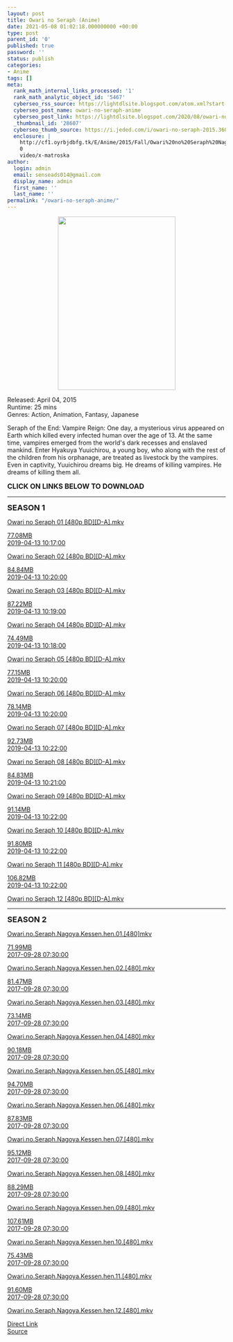 ```yaml
---
layout: post
title: Owari no Seraph (Anime)
date: 2021-05-08 01:02:18.000000000 +00:00
type: post
parent_id: '0'
published: true
password: ''
status: publish
categories:
- Anime
tags: []
meta:
  rank_math_internal_links_processed: '1'
  rank_math_analytic_object_id: '5467'
  cyberseo_rss_source: https://lightdlsite.blogspot.com/atom.xml?start-index=1
  cyberseo_post_name: owari-no-seraph-anime
  cyberseo_post_link: https://lightdlsite.blogspot.com/2020/08/owari-no-seraph-anime.html
  _thumbnail_id: '28607'
  cyberseo_thumb_source: https://i.jeded.com/i/owari-no-seraph-2015.36024.jpg
  enclosure: |
    http://cf1.oyrbjdbfg.tk/E/Anime/2015/Fall/Owari%20no%20Seraph%20Nagoya%20Kessen-hen/480p/Owari.no.Seraph.Nagoya.Kessen.hen.12.[480].AnimDL.ir.mkv
    0
    video/x-matroska
author:
  login: admin
  email: senseads014@gmail.com
  display_name: admin
  first_name: ''
  last_name: ''
permalink: "/owari-no-seraph-anime/"
---
```

<div class="separator" style="clear: both; text-align: center;">
<a href="https://i.jeded.com/i/owari-no-seraph-2015.36024.jpg" style="margin-left: 1em; margin-right: 1em;"><img border="0" data-original-height="800" data-original-width="544" height="400" src="{{ site.baseurl }}/assets/2021/05/owari-no-seraph-2015.36024.jpg" width="271" /></a></div>
<p>
Released: April 04, 2015<br />
Runtime: 25 mins<br />
Genres: Action, Animation, Fantasy, Japanese
<p>Seraph of the End: Vampire Reign: One day, a mysterious virus appeared on Earth which killed every infected human over the age of 13. At the same time, vampires emerged from the world's dark recesses and enslaved mankind. Enter Hyakuya Yuuichirou, a young boy, who along with the rest of the children from his orphanage, are treated as livestock by the vampires. Even in captivity, Yuuichirou dreams big. He dreams of killing vampires. He dreams of killing them all.</p>
<p><span style="font-size: 16px;"><b>CLICK ON LINKS BELOW TO DOWNLOAD </b></span><br />
</p>
<hr />
<span style="font-size: large;"><b>SEASON 1</b></span>
<p></p>
<div class="flex-1 truncate">
<a class="flex flex-col items-center rounded-lg font-mono group hover:bg-gray-200 hover:shadow" href="http://cf1.oyrbjdbfg.tk/E/Anime/2015/Spring/Owari%20no%20Seraph/480p/Owari%20no%20Seraph%2001%20[480p%20BD][D-A][AnimDL.ir].mkv">Owari no Seraph 01 [480p BD][D-A].mkv </a></div>
<p></p>
<div class="flex justify-between items-center p-4 w-full">
<div class="hidden whitespace-no-wrap text-right mx-2 w-1/6 sm:block">
<a class="flex flex-col items-center rounded-lg font-mono group hover:bg-gray-200 hover:shadow" href="http://cf1.oyrbjdbfg.tk/E/Anime/2015/Spring/Owari%20no%20Seraph/480p/Owari%20no%20Seraph%2001%20[480p%20BD][D-A][AnimDL.ir].mkv">77.08MB </a></div>
<div class="hidden whitespace-no-wrap text-right truncate ml-2 w-1/4 sm:block">
<a class="flex flex-col items-center rounded-lg font-mono group hover:bg-gray-200 hover:shadow" href="http://cf1.oyrbjdbfg.tk/E/Anime/2015/Spring/Owari%20no%20Seraph/480p/Owari%20no%20Seraph%2001%20[480p%20BD][D-A][AnimDL.ir].mkv">2019-04-13 10:17:00 </a></div>
</div>
<p></p>
<div class="flex justify-between items-center p-4 w-full">
<div class="flex-1 truncate">
<a class="flex flex-col items-center rounded-lg font-mono group hover:bg-gray-200 hover:shadow" href="http://cf1.oyrbjdbfg.tk/E/Anime/2015/Spring/Owari%20no%20Seraph/480p/Owari%20no%20Seraph%2002%20[480p%20BD][D-A][AnimDL.ir].mkv">Owari no Seraph 02 [480p BD][D-A].mkv </a></div>
</div>
<p></p>
<div class="flex justify-between items-center p-4 w-full">
<div class="hidden whitespace-no-wrap text-right mx-2 w-1/6 sm:block">
<a class="flex flex-col items-center rounded-lg font-mono group hover:bg-gray-200 hover:shadow" href="http://cf1.oyrbjdbfg.tk/E/Anime/2015/Spring/Owari%20no%20Seraph/480p/Owari%20no%20Seraph%2002%20[480p%20BD][D-A][AnimDL.ir].mkv">84.84MB </a></div>
<div class="hidden whitespace-no-wrap text-right truncate ml-2 w-1/4 sm:block">
<a class="flex flex-col items-center rounded-lg font-mono group hover:bg-gray-200 hover:shadow" href="http://cf1.oyrbjdbfg.tk/E/Anime/2015/Spring/Owari%20no%20Seraph/480p/Owari%20no%20Seraph%2002%20[480p%20BD][D-A][AnimDL.ir].mkv">2019-04-13 10:20:00 </a></div>
</div>
<p></p>
<div class="flex justify-between items-center p-4 w-full">
<div class="flex-1 truncate">
<a class="flex flex-col items-center rounded-lg font-mono group hover:bg-gray-200 hover:shadow" href="http://cf1.oyrbjdbfg.tk/E/Anime/2015/Spring/Owari%20no%20Seraph/480p/Owari%20no%20Seraph%2003%20[480p%20BD][D-A][AnimDL.ir].mkv">Owari no Seraph 03 [480p BD][D-A].mkv </a></div>
</div>
<p><a class="flex flex-col items-center rounded-lg font-mono group hover:bg-gray-200 hover:shadow" href="http://cf1.oyrbjdbfg.tk/E/Anime/2015/Spring/Owari%20no%20Seraph/480p/Owari%20no%20Seraph%2003%20[480p%20BD][D-A][AnimDL.ir].mkv">
<div class="flex justify-between items-center p-4 w-full">
<div class="hidden whitespace-no-wrap text-right mx-2 w-1/6 sm:block">
87.22MB </div>
<div class="hidden whitespace-no-wrap text-right truncate ml-2 w-1/4 sm:block">
2019-04-13 10:19:00 </div>
</div>
<p></a> <a class="flex flex-col items-center rounded-lg font-mono group hover:bg-gray-200 hover:shadow" href="http://cf1.oyrbjdbfg.tk/E/Anime/2015/Spring/Owari%20no%20Seraph/480p/Owari%20no%20Seraph%2004%20[480p%20BD][D-A][AnimDL.ir].mkv">
<div class="flex justify-between items-center p-4 w-full">
<div class="flex-1 truncate">
Owari no Seraph 04 [480p BD][D-A].mkv </div>
</div>
<p></a><a class="flex flex-col items-center rounded-lg font-mono group hover:bg-gray-200 hover:shadow" href="http://cf1.oyrbjdbfg.tk/E/Anime/2015/Spring/Owari%20no%20Seraph/480p/Owari%20no%20Seraph%2004%20[480p%20BD][D-A][AnimDL.ir].mkv">
<div class="flex justify-between items-center p-4 w-full">
<div class="hidden whitespace-no-wrap text-right mx-2 w-1/6 sm:block">
74.49MB </div>
<div class="hidden whitespace-no-wrap text-right truncate ml-2 w-1/4 sm:block">
2019-04-13 10:18:00 </div>
</div>
<p></a> <a class="flex flex-col items-center rounded-lg font-mono group hover:bg-gray-200 hover:shadow" href="http://cf1.oyrbjdbfg.tk/E/Anime/2015/Spring/Owari%20no%20Seraph/480p/Owari%20no%20Seraph%2005%20[480p%20BD][D-A][AnimDL.ir].mkv">
<div class="flex justify-between items-center p-4 w-full">
<div class="flex-1 truncate">
Owari no Seraph 05 [480p BD][D-A].mkv </div>
</div>
<p></a><a class="flex flex-col items-center rounded-lg font-mono group hover:bg-gray-200 hover:shadow" href="http://cf1.oyrbjdbfg.tk/E/Anime/2015/Spring/Owari%20no%20Seraph/480p/Owari%20no%20Seraph%2005%20[480p%20BD][D-A][AnimDL.ir].mkv">
<div class="flex justify-between items-center p-4 w-full">
<div class="hidden whitespace-no-wrap text-right mx-2 w-1/6 sm:block">
77.15MB </div>
<div class="hidden whitespace-no-wrap text-right truncate ml-2 w-1/4 sm:block">
2019-04-13 10:20:00 </div>
</div>
<p></a> <a class="flex flex-col items-center rounded-lg font-mono group hover:bg-gray-200 hover:shadow" href="http://cf1.oyrbjdbfg.tk/E/Anime/2015/Spring/Owari%20no%20Seraph/480p/Owari%20no%20Seraph%2006%20[480p%20BD][D-A][AnimDL.ir].mkv">
<div class="flex justify-between items-center p-4 w-full">
<div class="flex-1 truncate">
Owari no Seraph 06 [480p BD][D-A].mkv </div>
</div>
<p></a><a class="flex flex-col items-center rounded-lg font-mono group hover:bg-gray-200 hover:shadow" href="http://cf1.oyrbjdbfg.tk/E/Anime/2015/Spring/Owari%20no%20Seraph/480p/Owari%20no%20Seraph%2006%20[480p%20BD][D-A][AnimDL.ir].mkv">
<div class="flex justify-between items-center p-4 w-full">
<div class="hidden whitespace-no-wrap text-right mx-2 w-1/6 sm:block">
78.14MB </div>
<div class="hidden whitespace-no-wrap text-right truncate ml-2 w-1/4 sm:block">
2019-04-13 10:20:00 </div>
</div>
<p></a> <a class="flex flex-col items-center rounded-lg font-mono group hover:bg-gray-200 hover:shadow" href="http://cf1.oyrbjdbfg.tk/E/Anime/2015/Spring/Owari%20no%20Seraph/480p/Owari%20no%20Seraph%2007%20[480p%20BD][D-A][AnimDL.ir].mkv">
<div class="flex justify-between items-center p-4 w-full">
<div class="flex-1 truncate">
Owari no Seraph 07 [480p BD][D-A].mkv </div>
</div>
<p></a><a class="flex flex-col items-center rounded-lg font-mono group hover:bg-gray-200 hover:shadow" href="http://cf1.oyrbjdbfg.tk/E/Anime/2015/Spring/Owari%20no%20Seraph/480p/Owari%20no%20Seraph%2007%20[480p%20BD][D-A][AnimDL.ir].mkv">
<div class="flex justify-between items-center p-4 w-full">
<div class="hidden whitespace-no-wrap text-right mx-2 w-1/6 sm:block">
92.73MB </div>
<div class="hidden whitespace-no-wrap text-right truncate ml-2 w-1/4 sm:block">
2019-04-13 10:22:00 </div>
</div>
<p></a> <a class="flex flex-col items-center rounded-lg font-mono group hover:bg-gray-200 hover:shadow" href="http://cf1.oyrbjdbfg.tk/E/Anime/2015/Spring/Owari%20no%20Seraph/480p/Owari%20no%20Seraph%2008%20[480p%20BD][D-A][AnimDL.ir].mkv">
<div class="flex justify-between items-center p-4 w-full">
<div class="flex-1 truncate">
Owari no Seraph 08 [480p BD][D-A].mkv </div>
</div>
<p></a><a class="flex flex-col items-center rounded-lg font-mono group hover:bg-gray-200 hover:shadow" href="http://cf1.oyrbjdbfg.tk/E/Anime/2015/Spring/Owari%20no%20Seraph/480p/Owari%20no%20Seraph%2008%20[480p%20BD][D-A][AnimDL.ir].mkv">
<div class="flex justify-between items-center p-4 w-full">
<div class="hidden whitespace-no-wrap text-right mx-2 w-1/6 sm:block">
84.83MB </div>
<div class="hidden whitespace-no-wrap text-right truncate ml-2 w-1/4 sm:block">
2019-04-13 10:21:00 </div>
</div>
<p></a> <a class="flex flex-col items-center rounded-lg font-mono group hover:bg-gray-200 hover:shadow" href="http://cf1.oyrbjdbfg.tk/E/Anime/2015/Spring/Owari%20no%20Seraph/480p/Owari%20no%20Seraph%2009%20[480p%20BD][D-A][AnimDL.ir].mkv">
<div class="flex justify-between items-center p-4 w-full">
<div class="flex-1 truncate">
Owari no Seraph 09 [480p BD][D-A].mkv </div>
</div>
<p></a><a class="flex flex-col items-center rounded-lg font-mono group hover:bg-gray-200 hover:shadow" href="http://cf1.oyrbjdbfg.tk/E/Anime/2015/Spring/Owari%20no%20Seraph/480p/Owari%20no%20Seraph%2009%20[480p%20BD][D-A][AnimDL.ir].mkv">
<div class="flex justify-between items-center p-4 w-full">
<div class="hidden whitespace-no-wrap text-right mx-2 w-1/6 sm:block">
91.14MB </div>
<div class="hidden whitespace-no-wrap text-right truncate ml-2 w-1/4 sm:block">
2019-04-13 10:22:00 </div>
</div>
<p></a> <a class="flex flex-col items-center rounded-lg font-mono group hover:bg-gray-200 hover:shadow" href="http://cf1.oyrbjdbfg.tk/E/Anime/2015/Spring/Owari%20no%20Seraph/480p/Owari%20no%20Seraph%2010%20[480p%20BD][D-A][AnimDL.ir].mkv">
<div class="flex justify-between items-center p-4 w-full">
<div class="flex-1 truncate">
Owari no Seraph 10 [480p BD][D-A].mkv </div>
</div>
<p></a><a class="flex flex-col items-center rounded-lg font-mono group hover:bg-gray-200 hover:shadow" href="http://cf1.oyrbjdbfg.tk/E/Anime/2015/Spring/Owari%20no%20Seraph/480p/Owari%20no%20Seraph%2010%20[480p%20BD][D-A][AnimDL.ir].mkv">
<div class="flex justify-between items-center p-4 w-full">
<div class="hidden whitespace-no-wrap text-right mx-2 w-1/6 sm:block">
91.80MB </div>
<div class="hidden whitespace-no-wrap text-right truncate ml-2 w-1/4 sm:block">
2019-04-13 10:22:00 </div>
</div>
<p></a> <a class="flex flex-col items-center rounded-lg font-mono group hover:bg-gray-200 hover:shadow" href="http://cf1.oyrbjdbfg.tk/E/Anime/2015/Spring/Owari%20no%20Seraph/480p/Owari%20no%20Seraph%2011%20[480p%20BD][D-A][AnimDL.ir].mkv">
<div class="flex justify-between items-center p-4 w-full">
<div class="flex-1 truncate">
Owari no Seraph 11 [480p BD][D-A].mkv </div>
</div>
<p></a><a class="flex flex-col items-center rounded-lg font-mono group hover:bg-gray-200 hover:shadow" href="http://cf1.oyrbjdbfg.tk/E/Anime/2015/Spring/Owari%20no%20Seraph/480p/Owari%20no%20Seraph%2011%20[480p%20BD][D-A][AnimDL.ir].mkv">
<div class="flex justify-between items-center p-4 w-full">
<div class="hidden whitespace-no-wrap text-right mx-2 w-1/6 sm:block">
106.82MB </div>
<div class="hidden whitespace-no-wrap text-right truncate ml-2 w-1/4 sm:block">
2019-04-13 10:22:00 </div>
</div>
<p></a> <a class="flex flex-col items-center rounded-lg font-mono group hover:bg-gray-200 hover:shadow" href="http://cf1.oyrbjdbfg.tk/E/Anime/2015/Spring/Owari%20no%20Seraph/480p/Owari%20no%20Seraph%2012%20[480p%20BD][D-A][AnimDL.ir].mkv">
<div class="flex justify-between items-center p-4 w-full">
<div class="flex-1 truncate">
Owari no Seraph 12 [480p BD][D-A].mkv </div>
</div>
<p></a></p>
<hr />
<span style="font-size: large;"><b>SEASON 2<br />
</b></span>
<p></p>
<div class="flex-1 truncate">
<a class="flex flex-col items-center rounded-lg font-mono group hover:bg-gray-200 hover:shadow" href="http://cf1.oyrbjdbfg.tk/E/Anime/2015/Fall/Owari%20no%20Seraph%20Nagoya%20Kessen-hen/480p/Owari.no.Seraph.Nagoya.Kessen.hen.01.[480].AnimDL.ir.mkv">Owari.no.Seraph.Nagoya.Kessen.hen.01.[480]mkv </a></div>
<p></p>
<div class="flex justify-between items-center p-4 w-full">
<div class="hidden whitespace-no-wrap text-right mx-2 w-1/6 sm:block">
<a class="flex flex-col items-center rounded-lg font-mono group hover:bg-gray-200 hover:shadow" href="http://cf1.oyrbjdbfg.tk/E/Anime/2015/Fall/Owari%20no%20Seraph%20Nagoya%20Kessen-hen/480p/Owari.no.Seraph.Nagoya.Kessen.hen.01.[480].AnimDL.ir.mkv">71.99MB </a></div>
<div class="hidden whitespace-no-wrap text-right truncate ml-2 w-1/4 sm:block">
<a class="flex flex-col items-center rounded-lg font-mono group hover:bg-gray-200 hover:shadow" href="http://cf1.oyrbjdbfg.tk/E/Anime/2015/Fall/Owari%20no%20Seraph%20Nagoya%20Kessen-hen/480p/Owari.no.Seraph.Nagoya.Kessen.hen.01.[480].AnimDL.ir.mkv">2017-09-28 07:30:00 </a></div>
</div>
<p></p>
<div class="flex justify-between items-center p-4 w-full">
<div class="flex-1 truncate">
<a class="flex flex-col items-center rounded-lg font-mono group hover:bg-gray-200 hover:shadow" href="http://cf1.oyrbjdbfg.tk/E/Anime/2015/Fall/Owari%20no%20Seraph%20Nagoya%20Kessen-hen/480p/Owari.no.Seraph.Nagoya.Kessen.hen.02.[480].AnimDL.ir.mkv">Owari.no.Seraph.Nagoya.Kessen.hen.02.[480].mkv </a></div>
</div>
<p></p>
<div class="flex justify-between items-center p-4 w-full">
<div class="hidden whitespace-no-wrap text-right mx-2 w-1/6 sm:block">
<a class="flex flex-col items-center rounded-lg font-mono group hover:bg-gray-200 hover:shadow" href="http://cf1.oyrbjdbfg.tk/E/Anime/2015/Fall/Owari%20no%20Seraph%20Nagoya%20Kessen-hen/480p/Owari.no.Seraph.Nagoya.Kessen.hen.02.[480].AnimDL.ir.mkv">81.47MB </a></div>
<div class="hidden whitespace-no-wrap text-right truncate ml-2 w-1/4 sm:block">
<a class="flex flex-col items-center rounded-lg font-mono group hover:bg-gray-200 hover:shadow" href="http://cf1.oyrbjdbfg.tk/E/Anime/2015/Fall/Owari%20no%20Seraph%20Nagoya%20Kessen-hen/480p/Owari.no.Seraph.Nagoya.Kessen.hen.02.[480].AnimDL.ir.mkv">2017-09-28 07:30:00 </a></div>
</div>
<p></p>
<div class="flex justify-between items-center p-4 w-full">
<div class="flex-1 truncate">
<a class="flex flex-col items-center rounded-lg font-mono group hover:bg-gray-200 hover:shadow" href="http://cf1.oyrbjdbfg.tk/E/Anime/2015/Fall/Owari%20no%20Seraph%20Nagoya%20Kessen-hen/480p/Owari.no.Seraph.Nagoya.Kessen.hen.03.[480].AnimDL.ir.mkv">Owari.no.Seraph.Nagoya.Kessen.hen.03.[480].mkv </a></div>
</div>
<p><a class="flex flex-col items-center rounded-lg font-mono group hover:bg-gray-200 hover:shadow" href="http://cf1.oyrbjdbfg.tk/E/Anime/2015/Fall/Owari%20no%20Seraph%20Nagoya%20Kessen-hen/480p/Owari.no.Seraph.Nagoya.Kessen.hen.03.[480].AnimDL.ir.mkv">
<div class="flex justify-between items-center p-4 w-full">
<div class="hidden whitespace-no-wrap text-right mx-2 w-1/6 sm:block">
73.14MB </div>
<div class="hidden whitespace-no-wrap text-right truncate ml-2 w-1/4 sm:block">
2017-09-28 07:30:00 </div>
</div>
<p></a> <a class="flex flex-col items-center rounded-lg font-mono group hover:bg-gray-200 hover:shadow" href="http://cf1.oyrbjdbfg.tk/E/Anime/2015/Fall/Owari%20no%20Seraph%20Nagoya%20Kessen-hen/480p/Owari.no.Seraph.Nagoya.Kessen.hen.04.[480].AnimDL.ir.mkv">
<div class="flex justify-between items-center p-4 w-full">
<div class="flex-1 truncate">
Owari.no.Seraph.Nagoya.Kessen.hen.04.[480].mkv </div>
</div>
<p></a><a class="flex flex-col items-center rounded-lg font-mono group hover:bg-gray-200 hover:shadow" href="http://cf1.oyrbjdbfg.tk/E/Anime/2015/Fall/Owari%20no%20Seraph%20Nagoya%20Kessen-hen/480p/Owari.no.Seraph.Nagoya.Kessen.hen.04.[480].AnimDL.ir.mkv">
<div class="flex justify-between items-center p-4 w-full">
<div class="hidden whitespace-no-wrap text-right mx-2 w-1/6 sm:block">
90.18MB </div>
<div class="hidden whitespace-no-wrap text-right truncate ml-2 w-1/4 sm:block">
2017-09-28 07:30:00 </div>
</div>
<p></a> <a class="flex flex-col items-center rounded-lg font-mono group hover:bg-gray-200 hover:shadow" href="http://cf1.oyrbjdbfg.tk/E/Anime/2015/Fall/Owari%20no%20Seraph%20Nagoya%20Kessen-hen/480p/Owari.no.Seraph.Nagoya.Kessen.hen.05.[480].AnimDL.ir.mkv">
<div class="flex justify-between items-center p-4 w-full">
<div class="flex-1 truncate">
Owari.no.Seraph.Nagoya.Kessen.hen.05.[480].mkv </div>
</div>
<p></a><a class="flex flex-col items-center rounded-lg font-mono group hover:bg-gray-200 hover:shadow" href="http://cf1.oyrbjdbfg.tk/E/Anime/2015/Fall/Owari%20no%20Seraph%20Nagoya%20Kessen-hen/480p/Owari.no.Seraph.Nagoya.Kessen.hen.05.[480].AnimDL.ir.mkv">
<div class="flex justify-between items-center p-4 w-full">
<div class="hidden whitespace-no-wrap text-right mx-2 w-1/6 sm:block">
94.70MB </div>
<div class="hidden whitespace-no-wrap text-right truncate ml-2 w-1/4 sm:block">
2017-09-28 07:30:00 </div>
</div>
<p></a> <a class="flex flex-col items-center rounded-lg font-mono group hover:bg-gray-200 hover:shadow" href="http://cf1.oyrbjdbfg.tk/E/Anime/2015/Fall/Owari%20no%20Seraph%20Nagoya%20Kessen-hen/480p/Owari.no.Seraph.Nagoya.Kessen.hen.06.[480].AnimDL.ir.mkv">
<div class="flex justify-between items-center p-4 w-full">
<div class="flex-1 truncate">
Owari.no.Seraph.Nagoya.Kessen.hen.06.[480].mkv </div>
</div>
<p></a><a class="flex flex-col items-center rounded-lg font-mono group hover:bg-gray-200 hover:shadow" href="http://cf1.oyrbjdbfg.tk/E/Anime/2015/Fall/Owari%20no%20Seraph%20Nagoya%20Kessen-hen/480p/Owari.no.Seraph.Nagoya.Kessen.hen.06.[480].AnimDL.ir.mkv">
<div class="flex justify-between items-center p-4 w-full">
<div class="hidden whitespace-no-wrap text-right mx-2 w-1/6 sm:block">
87.83MB </div>
<div class="hidden whitespace-no-wrap text-right truncate ml-2 w-1/4 sm:block">
2017-09-28 07:30:00 </div>
</div>
<p></a> <a class="flex flex-col items-center rounded-lg font-mono group hover:bg-gray-200 hover:shadow" href="http://cf1.oyrbjdbfg.tk/E/Anime/2015/Fall/Owari%20no%20Seraph%20Nagoya%20Kessen-hen/480p/Owari.no.Seraph.Nagoya.Kessen.hen.07.[480].AnimDL.ir.mkv">
<div class="flex justify-between items-center p-4 w-full">
<div class="flex-1 truncate">
Owari.no.Seraph.Nagoya.Kessen.hen.07.[480].mkv </div>
</div>
<p></a><a class="flex flex-col items-center rounded-lg font-mono group hover:bg-gray-200 hover:shadow" href="http://cf1.oyrbjdbfg.tk/E/Anime/2015/Fall/Owari%20no%20Seraph%20Nagoya%20Kessen-hen/480p/Owari.no.Seraph.Nagoya.Kessen.hen.07.[480].AnimDL.ir.mkv">
<div class="flex justify-between items-center p-4 w-full">
<div class="hidden whitespace-no-wrap text-right mx-2 w-1/6 sm:block">
95.12MB </div>
<div class="hidden whitespace-no-wrap text-right truncate ml-2 w-1/4 sm:block">
2017-09-28 07:30:00 </div>
</div>
<p></a> <a class="flex flex-col items-center rounded-lg font-mono group hover:bg-gray-200 hover:shadow" href="http://cf1.oyrbjdbfg.tk/E/Anime/2015/Fall/Owari%20no%20Seraph%20Nagoya%20Kessen-hen/480p/Owari.no.Seraph.Nagoya.Kessen.hen.08.[480].AnimDL.ir.mkv">
<div class="flex justify-between items-center p-4 w-full">
<div class="flex-1 truncate">
Owari.no.Seraph.Nagoya.Kessen.hen.08.[480].mkv </div>
</div>
<p></a><a class="flex flex-col items-center rounded-lg font-mono group hover:bg-gray-200 hover:shadow" href="http://cf1.oyrbjdbfg.tk/E/Anime/2015/Fall/Owari%20no%20Seraph%20Nagoya%20Kessen-hen/480p/Owari.no.Seraph.Nagoya.Kessen.hen.08.[480].AnimDL.ir.mkv">
<div class="flex justify-between items-center p-4 w-full">
<div class="hidden whitespace-no-wrap text-right mx-2 w-1/6 sm:block">
88.29MB </div>
<div class="hidden whitespace-no-wrap text-right truncate ml-2 w-1/4 sm:block">
2017-09-28 07:30:00 </div>
</div>
<p></a> <a class="flex flex-col items-center rounded-lg font-mono group hover:bg-gray-200 hover:shadow" href="http://cf1.oyrbjdbfg.tk/E/Anime/2015/Fall/Owari%20no%20Seraph%20Nagoya%20Kessen-hen/480p/Owari.no.Seraph.Nagoya.Kessen.hen.09.[480].AnimDL.ir.mkv">
<div class="flex justify-between items-center p-4 w-full">
<div class="flex-1 truncate">
Owari.no.Seraph.Nagoya.Kessen.hen.09.[480].mkv </div>
</div>
<p></a><a class="flex flex-col items-center rounded-lg font-mono group hover:bg-gray-200 hover:shadow" href="http://cf1.oyrbjdbfg.tk/E/Anime/2015/Fall/Owari%20no%20Seraph%20Nagoya%20Kessen-hen/480p/Owari.no.Seraph.Nagoya.Kessen.hen.09.[480].AnimDL.ir.mkv">
<div class="flex justify-between items-center p-4 w-full">
<div class="hidden whitespace-no-wrap text-right mx-2 w-1/6 sm:block">
107.61MB </div>
<div class="hidden whitespace-no-wrap text-right truncate ml-2 w-1/4 sm:block">
2017-09-28 07:30:00 </div>
</div>
<p></a> <a class="flex flex-col items-center rounded-lg font-mono group hover:bg-gray-200 hover:shadow" href="http://cf1.oyrbjdbfg.tk/E/Anime/2015/Fall/Owari%20no%20Seraph%20Nagoya%20Kessen-hen/480p/Owari.no.Seraph.Nagoya.Kessen.hen.10.[480].AnimDL.ir.mkv">
<div class="flex justify-between items-center p-4 w-full">
<div class="flex-1 truncate">
Owari.no.Seraph.Nagoya.Kessen.hen.10.[480].mkv </div>
</div>
<p></a><a class="flex flex-col items-center rounded-lg font-mono group hover:bg-gray-200 hover:shadow" href="http://cf1.oyrbjdbfg.tk/E/Anime/2015/Fall/Owari%20no%20Seraph%20Nagoya%20Kessen-hen/480p/Owari.no.Seraph.Nagoya.Kessen.hen.10.[480].AnimDL.ir.mkv">
<div class="flex justify-between items-center p-4 w-full">
<div class="hidden whitespace-no-wrap text-right mx-2 w-1/6 sm:block">
75.43MB </div>
<div class="hidden whitespace-no-wrap text-right truncate ml-2 w-1/4 sm:block">
2017-09-28 07:30:00 </div>
</div>
<p></a> <a class="flex flex-col items-center rounded-lg font-mono group hover:bg-gray-200 hover:shadow" href="http://cf1.oyrbjdbfg.tk/E/Anime/2015/Fall/Owari%20no%20Seraph%20Nagoya%20Kessen-hen/480p/Owari.no.Seraph.Nagoya.Kessen.hen.11.[480].AnimDL.ir.mkv">
<div class="flex justify-between items-center p-4 w-full">
<div class="flex-1 truncate">
Owari.no.Seraph.Nagoya.Kessen.hen.11.[480].mkv </div>
</div>
<p></a><a class="flex flex-col items-center rounded-lg font-mono group hover:bg-gray-200 hover:shadow" href="http://cf1.oyrbjdbfg.tk/E/Anime/2015/Fall/Owari%20no%20Seraph%20Nagoya%20Kessen-hen/480p/Owari.no.Seraph.Nagoya.Kessen.hen.11.[480].AnimDL.ir.mkv">
<div class="flex justify-between items-center p-4 w-full">
<div class="hidden whitespace-no-wrap text-right mx-2 w-1/6 sm:block">
91.60MB </div>
<div class="hidden whitespace-no-wrap text-right truncate ml-2 w-1/4 sm:block">
2017-09-28 07:30:00 </div>
</div>
<p></a> <a class="flex flex-col items-center rounded-lg font-mono group hover:bg-gray-200 hover:shadow" href="http://cf1.oyrbjdbfg.tk/E/Anime/2015/Fall/Owari%20no%20Seraph%20Nagoya%20Kessen-hen/480p/Owari.no.Seraph.Nagoya.Kessen.hen.12.[480].AnimDL.ir.mkv">
<div class="flex justify-between items-center p-4 w-full">
<div class="flex-1 truncate">
Owari.no.Seraph.Nagoya.Kessen.hen.12.[480].mkv </div>
</div>
<p></a>
<link rel="stylesheet" href="https://cdnjs.cloudflare.com/ajax/libs/font-awesome/4.7.0/css/font-awesome.min.css" />
<div class="divbtn"> <a href="https://handymansurrender.com/fihup8buzv?key=94550f7ce39444073321dde3b8782f97" class="btn"><i class="fa fa-download"></i> Direct Link</a> <br /><a href="https://lightdlsite.blogspot.com/2020/08/owari-no-seraph-anime.html">Source</a> </div>
